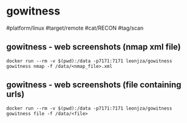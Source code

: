 # gowitness

#platform/linux #target/remote #cat/RECON #tag/scan

## gowitness - web screenshots (nmap xml file)
```
docker run --rm -v $(pwd):/data -p7171:7171 leonjza/gowitness gowitness nmap -f /data/<nmap_file>.xml
```

## gowitness - web screenshots (file containing urls)
```
docker run --rm -v $(pwd):/data -p7171:7171 leonjza/gowitness gowitness file -f /data/<file>
```

